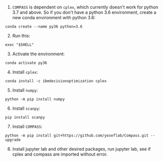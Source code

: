 1) `COMPASS` is dependent on `cplex`, which currently doesn't work for python 3.7 and above. So if you don't have a python 3.6 environment, create a new conda environment with python 3.6:

`conda create --name py36 python=3.6`

2) Run this:

`exec "$SHELL"`

3) Activate the environment:

`conda activate py36`

4) Install `cplex`:

`conda install -c ibmdecisionoptimization cplex`

5) Install `numpy`:

`python -m pip install numpy`

6) Install `scanpy`:

`pip install scanpy`

7) Install `COMPASS`:

`python -m pip install git+https://github.com/yoseflab/Compass.git --upgrade`

8) Install jupyter lab and other desired packages, run jupyter lab, see if cplex and compass are imported without error.
